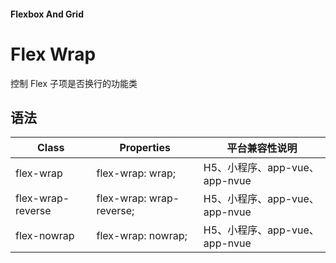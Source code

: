 #### <span class="text-lg text-gray-500 font-normal">Flexbox And Grid</span>

<div class="w-screen"></div>

# Flex Wrap
<space />
<a-typography-text>
    控制 Flex 子项是否换行的功能类
</a-typography-text>

<CssPrefix />

## 语法
| Class | Properties | 平台兼容性说明
| --- | --- | ---
| <a-link status="success">flex-wrap</a-link> | <a-link>flex-wrap: wrap;</a-link> | H5、小程序、app-vue、app-nvue
| <a-link status="success">flex-wrap-reverse</a-link> | <a-link>flex-wrap: wrap-reverse;</a-link> | H5、小程序、app-vue、app-nvue
| <a-link status="success">flex-nowrap</a-link> | <a-link>flex-wrap: nowrap;</a-link> | H5、小程序、app-vue、app-nvue
